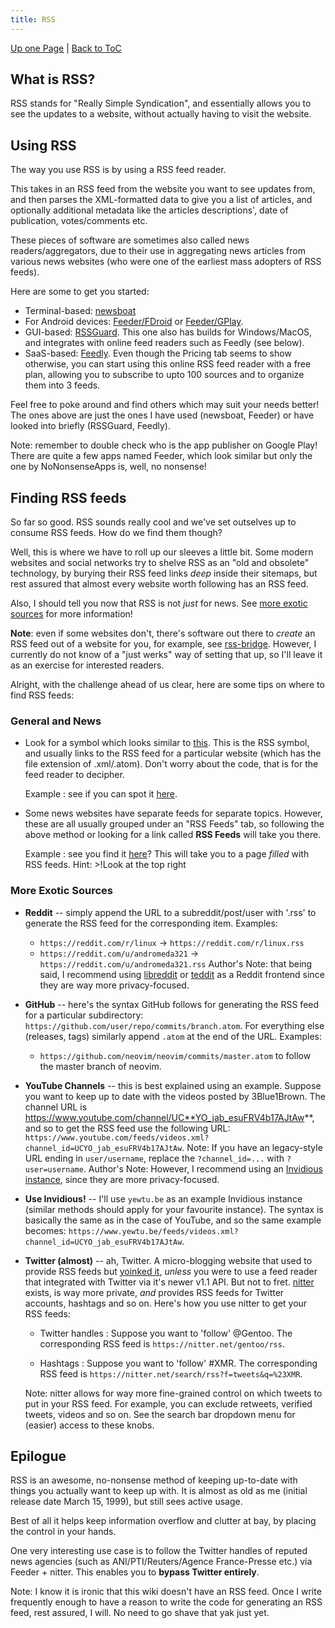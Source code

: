 ```yaml
---
title: RSS
---
```

[Up one Page](index.md) | [Back to ToC](index.md)

## What is RSS?

RSS stands for "Really Simple Syndication", and essentially allows you to see
the updates to a website, without actually having to visit the website.

## Using RSS

The way you use RSS is by using a RSS feed reader.

This takes in an RSS feed from the website you want to see updates from, and
then parses the XML-formatted data to give you a list of articles, and
optionally additional metadata like the articles descriptions', date of
publication, votes/comments etc.

These pieces of software are sometimes also called news readers/aggregators,
due to their use in aggregating news articles from various news websites (who
were one of the earliest mass adopters of RSS feeds).

Here are some to get you started:

- Terminal-based: [newsboat](https://newsboat.org/)
- For Android devices:
  [Feeder/FDroid](https://f-droid.org/packages/com.nononsenseapps.feeder/) or
  [Feeder/GPlay](https://play.google.com/store/apps/details?id=com.nononsenseapps.feeder.play).
- GUI-based: [RSSGuard](https://github.com/martinrotter/rssguard). This one
  also has builds for Windows/MacOS, and integrates with online feed readers
  such as Feedly (see below).
- SaaS-based: [Feedly](https://feedly.com/). Even though the Pricing tab
  seems to show otherwise, you can start using this online RSS feed reader
  with a free plan, allowing you to subscribe to upto 100 sources and to
  organize them into 3 feeds.

Feel free to poke around and find others which may suit your needs better! The
ones above are just the ones I have used (newsboat, Feeder) or have looked into briefly
(RSSGuard, Feedly).

Note: remember to double check who is the app publisher on Google Play! There
are quite a few apps named Feeder, which look similar but only the one by
NoNonsenseApps is, well, no nonsense!

## Finding RSS feeds

So far so good. RSS sounds really cool and we've set outselves up to
consume RSS feeds. How do we find them though?

Well, this is where we have to roll up our sleeves a little bit. Some modern
websites and social networks try to shelve RSS as an "old and obsolete"
technology, by burying their RSS feed links _deep_ inside their sitemaps, but
rest assured that almost every website worth following has an RSS feed.

Also, I should tell you now that RSS is not _just_ for news. See [more exotic
sources](####more-exotic-sources) for more information!

**Note**: even if some websites don't, there's software out there to _create_ an
RSS feed out of a website for you, for example, see
[rss-bridge](https://github.com/RSS-Bridge/rss-bridge). However, I currently do
not know of a "just werks" way of setting that up, so I'll leave it as
an exercise for interested readers.

Alright, with the challenge ahead of us clear, here are some tips on where to find RSS feeds:

### General and News 

- Look for a symbol which looks similar to
  [this](https://en.wikipedia.org/wiki/File:Feed-icon.svg). This is the RSS
  symbol, and usually links to the RSS feed for a particular website (which has
  the file extension of .xml/.atom). Don't worry about the code, that is for
  the feed reader to decipher.

  Example : see if you can spot it [here](https://opensource.com/).

- Some news websites have separate feeds for separate topics. However, these
  are all usually grouped under an "RSS Feeds" tab, so following the above
  method or looking for a link called __RSS Feeds__ will take you there.

  Example : see you find it [here](https://timesofindia.indiatimes.com/)? This
  will take you to a page _filled_ with RSS feeds. Hint: >!Look at the top right

### More Exotic Sources

- **Reddit** -- simply append the URL to a subreddit/post/user with '.rss' to generate the RSS feed for the corresponding item.
  Examples:
    * `https://reddit.com/r/linux` -> `https://reddit.com/r/linux.rss`
    * `https://reddit.com/u/andromeda321` -> `https://reddit.com/u/andromeda321.rss`
  Author's Note: that being said, I recommend using [libreddit](libredd.it) or
  [teddit](teddit.net) as a Reddit frontend since they are way more
  privacy-focused.

- **GitHub** -- here's the syntax GitHub follows for generating the RSS feed for
  a particular subdirectory:
  `https://github.com/user/repo/commits/branch.atom`. For
  everything else (releases, tags) similarly append `.atom` at the end of
  the URL.
  Examples:
    * `https://github.com/neovim/neovim/commits/master.atom` to follow the master branch of neovim.

- **YouTube Channels** -- this is best explained using an example. Suppose you want to keep up to date with the videos posted by 3Blue1Brown.
  The channel URL is https://www.youtube.com/channel/UC**YO_jab_esuFRV4b17AJtAw**, and so to get the RSS feed use the following URL:
  `https://www.youtube.com/feeds/videos.xml?channel_id=UCYO_jab_esuFRV4b17AJtAw`.
  Note: If you have an legacy-style URL ending in `user/username`, replace the `?channel_id=...` with `?user=username`.
  Author's Note: However, I recommend using an [Invidious instance](https://docs.invidious.io/Invidious-Instances.md), since they are more privacy-focused.

- **Use Invidious!** -- I'll use `yewtu.be` as an example Invidious
  instance (similar methods should apply for your favourite instance).
  The syntax is basically the same as in the case of YouTube, and so the
  same example becomes:
  `https://www.yewtu.be/feeds/videos.xml?channel_id=UCYO_jab_esuFRV4b17AJtAw`.

- **Twitter (almost)** -- ah, Twitter. A micro-blogging website that used
  to provide RSS feeds but [yoinked
  it](https://web.archive.org/web/20131021104451/https://dev.twitter.com/discussions/11582),
  _unless_ you were to use a feed reader that integrated with Twitter
  via it's newer v1.1 API.
  But not to fret. [nitter](nitter.net) exists, is way more private, _and_
  provides RSS feeds for Twitter accounts, hashtags and so on. Here's
  how you use nitter to get your RSS feeds:

  * Twitter handles : Suppose you want to 'follow' @Gentoo. The
    corresponding RSS feed is `https://nitter.net/gentoo/rss`.
  
  * Hashtags : Suppose you want to 'follow' #XMR. The corresponding RSS
    feed is `https://nitter.net/search/rss?f=tweets&q=%23XMR`.

  Note: nitter allows for way more fine-grained control on which tweets
  to put in your RSS feed. For example, you can exclude retweets,
  verified tweets, videos and so on. See the search bar dropdown menu
  for (easier) access to these knobs.

## Epilogue

RSS is an awesome, no-nonsense method of keeping up-to-date with things
you actually want to keep up with. It is almost as old as me (initial
release date March 15, 1999), but still sees active usage.

Best of all it helps keep information overflow and clutter at bay, by
placing the control in your hands.

One very interesting use case is to follow the Twitter handles of
reputed news agencies (such as ANI/PTI/Reuters/Agence France-Presse
etc.) via Feeder + nitter. This enables you to **bypass Twitter
entirely**.

Note: I know it is ironic that this wiki doesn't have an RSS feed. Once
I write frequently enough to have a reason to write the code for
generating an RSS feed, rest assured, I will. No need to go shave that
yak just yet.
